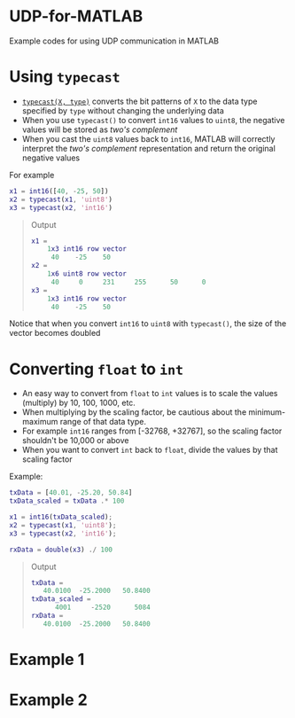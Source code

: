 # UDP-for-MATLAB
Example codes for using UDP communication in MATLAB

# Using `typecast`
- [`typecast(X, type)`](https://www.mathworks.com/help/matlab/ref/typecast.html) converts the bit patterns of `X` to the data type specified by `type` without changing the underlying data
- When you use `typecast()` to convert `int16` values to `uint8`, the negative values will be stored as _two's complement_
- When you cast the `uint8` values back to `int16`, MATLAB will correctly interpret the _two's complement_ representation and return the original negative values

For example
```matlab
x1 = int16([40, -25, 50])
x2 = typecast(x1, 'uint8')
x3 = typecast(x2, 'int16')
```

> Output
> ``` matlab
> x1 =
>     1x3 int16 row vector
>      40    -25    50
> x2 =
>     1x6 uint8 row vector
>      40     0     231     255      50      0
> x3 =
>     1x3 int16 row vector
>      40    -25    50

Notice that when you convert `int16` to `uint8` with `typecast()`, the size of the vector becomes doubled

# Converting `float` to `int`
- An easy way to convert from `float` to `int` values is to scale the values (multiply) by 10,  100, 1000, etc.
- When multiplying by the scaling factor, be cautious about the minimum-maximum range of that data type.
- For example `int16` ranges from [-32768, +32767], so the scaling factor shouldn't be 10,000 or above
- When you want to convert `int` back to `float`, divide the values by that scaling factor
  
Example:
```matlab
txData = [40.01, -25.20, 50.84]
txData_scaled = txData .* 100

x1 = int16(txData_scaled);
x2 = typecast(x1, 'uint8');
x3 = typecast(x2, 'int16');

rxData = double(x3) ./ 100
```
> Output
> ``` matlab
> txData =
>    40.0100  -25.2000   50.8400
> txData_scaled =
>       4001     -2520      5084
> rxData =
>    40.0100  -25.2000   50.8400



# Example 1

# Example 2
